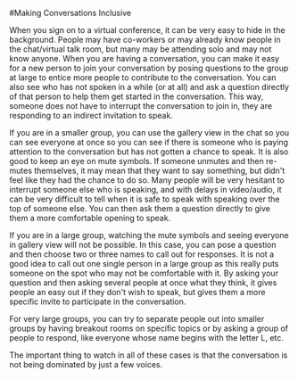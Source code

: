 #Making Conversations Inclusive

When you sign on to a virtual conference, it can be very easy to hide in the background. People may have co-workers or may already know people in the chat/virtual talk room, but many may be attending solo and may not know anyone. When you are having a conversation, you can make it easy for a new person to join your conversation by posing questions to the group at large to entice more people to contribute to the conversation. You can also see who has not spoken in a while (or at all) and ask a question directly of that person to help them get started in the conversation. This way, someone does not have to interrupt the conversation to join in, they are responding to an indirect invitation to speak.

If you are in a smaller group, you can use the gallery view in the chat so you can see everyone at once so you can see if there is someone who is paying attention to the conversation but has not gotten a chance to speak. It is also good to keep an eye on mute symbols. If someone unmutes and then re-mutes themselves, it may mean that they want to say something, but didn't feel like they had the chance to do so. Many people will be very hesitant to interrupt someone else who is speaking, and with delays in video/audio, it can be very difficult to tell when it is safe to speak with speaking over the top of someone else. You can then ask them a question directly to give them a more comfortable opening to speak.

If you are in a large group, watching the mute symbols and seeing everyone in gallery view will not be possible. In this case, you can pose a question and then choose two or three names to call out for responses. It is not a good idea to call out one single person in a large group as this really puts someone on the spot who may not be comfortable with it. By asking your question and then asking several people at once what they think, it gives people an easy out if they don't wish to speak, but gives them a more specific invite to participate in the conversation.

For very large groups, you can try to separate people out into smaller groups by having breakout rooms on specific topics or by asking a group of people to respond, like everyone whose name begins with the letter L, etc.

The important thing to watch in all of these cases is that the conversation is not being dominated by just a few voices.
